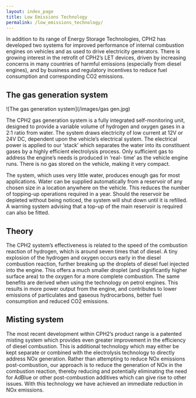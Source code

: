 ```yaml
---
layout: index_page
title: Low Emissions Technology
permalink: /low_emissions_technology/
---
```


In addition to its range of Energy Storage Technologies, CPH2 has developed two systems for improved performance of internal combustion engines on  vehicles and as used to drive electricity generators.
There is growing interest in the retrofit of CPH2’s LET devices, driven by increasing concerns in many countries of harmful emissions (especially from diesel engines), and by business and regulatory incentives to reduce fuel consumption and corresponding CO2  emissions. 

The gas generation system
-------------------------

![The gas generation system](/images/gas gen.jpg)

The CPH2 gas generation system is a fully integrated self-monitoring unit, designed to provide a variable volume of hydrogen and oxygen gases in a 2:1 ratio from water.
The system draws electricity of low current at 12V or 24V DC, dependent upon the vehicle’s electrical system. The electrical power is applied to our ‘stack’ which separates the water into its constituent gases by a highly efficient electrolysis process. Only sufficient gas to address the engine’s needs is produced in ‘real- time’ as the vehicle engine runs.  There is no gas stored on the vehicle, making it very compact.

The system, which uses very little water, produces enough gas for most applications. Water can be supplied automatically from a reservoir of any chosen size in a location anywhere on the vehicle.  This reduces the number of topping-up operations required in a year.  Should the reservoir be depleted without being noticed, the system will shut down until it is refilled.  A warning system advising that a top-up of the main reservoir is required can also be fitted.

Theory
------
The CPH2 system’s effectiveness is related to the speed of the combustion reaction of hydrogen, which is around seven times that of diesel.  A tiny explosion of the hydrogen and oxygen occurs early in the diesel combustion reaction, further breaking up the droplets of diesel fuel injected into the engine.  This offers a much smaller droplet (and significantly higher surface area) to the oxygen for a more complete combustion.  The same benefits are derived when using the technology on petrol engines.
This results in more power output from the engine, and contributes to lower emissions of particulates and gaseous hydrocarbons, better fuel consumption and reduced CO2 emissions.

Misting system 
--------------
The most recent development within CPH2’s product range is a patented misting system which provides even greater improvement in the efficiency of diesel combustion.  This is additional technology which may either be kept separate or combined with the electrolysis technology to directly address NOx generation. Rather than attempting to reduce NOx emissions post-combustion, our approach is to reduce the generation of NOx in the combustion reaction, thereby reducing and potentially eliminating the need for AdBlue or other post-combustion additives which can give rise to other issues.
With this technology we have achieved an immediate reduction in NOx emissions.

